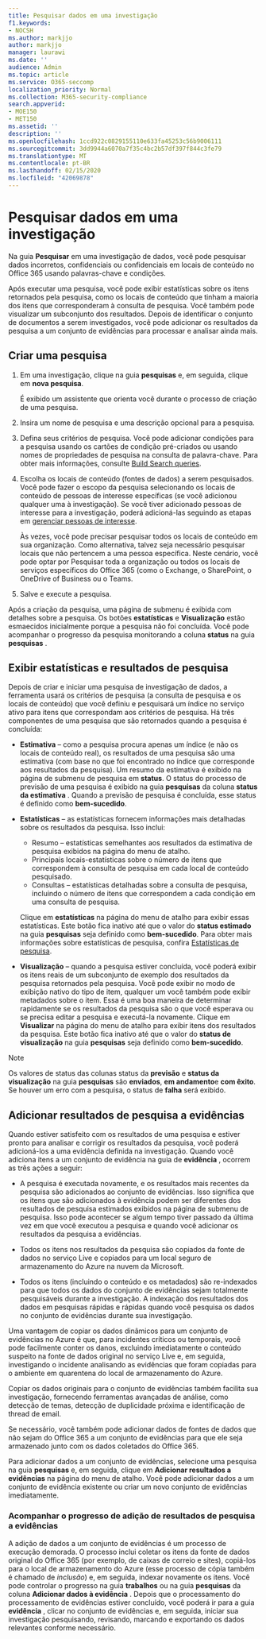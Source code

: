 ```yaml
---
title: Pesquisar dados em uma investigação
f1.keywords:
- NOCSH
ms.author: markjjo
author: markjjo
manager: laurawi
ms.date: ''
audience: Admin
ms.topic: article
ms.service: O365-seccomp
localization_priority: Normal
ms.collection: M365-security-compliance
search.appverid:
- MOE150
- MET150
ms.assetid: ''
description: ''
ms.openlocfilehash: 1ccd922c0829155110e633fa45253c56b9006111
ms.sourcegitcommit: 3dd9944a6070a7f35c4bc2b57df397f844c3fe79
ms.translationtype: MT
ms.contentlocale: pt-BR
ms.lasthandoff: 02/15/2020
ms.locfileid: "42069878"
---
```

# <a name="search-for-data-in-an-investigation"></a>Pesquisar dados em uma investigação

Na guia **Pesquisar** em uma investigação de dados, você pode pesquisar dados incorretos, confidenciais ou confidenciais em locais de conteúdo no Office 365 usando palavras-chave e condições. 

Após executar uma pesquisa, você pode exibir estatísticas sobre os itens retornados pela pesquisa, como os locais de conteúdo que tinham a maioria dos itens que corresponderam à consulta de pesquisa. Você também pode visualizar um subconjunto dos resultados. Depois de identificar o conjunto de documentos a serem investigados, você pode adicionar os resultados da pesquisa a um conjunto de evidências para processar e analisar ainda mais.

## <a name="create-a-search"></a>Criar uma pesquisa

1. Em uma investigação, clique na guia **pesquisas** e, em seguida, clique em **nova pesquisa**. 

    É exibido um assistente que orienta você durante o processo de criação de uma pesquisa.

2. Insira um nome de pesquisa e uma descrição opcional para a pesquisa.

3. Defina seus critérios de pesquisa. Você pode adicionar condições para a pesquisa usando os cartões de condição pré-criados ou usando nomes de propriedades de pesquisa na consulta de palavra-chave. Para obter mais informações, consulte [Build Search queries](build-search-queries.md).

4. Escolha os locais de conteúdo (fontes de dados) a serem pesquisados. Você pode fazer o escopo da pesquisa selecionando os locais de conteúdo de pessoas de interesse específicas (se você adicionou qualquer uma à investigação). Se você tiver adicionado pessoas de interesse para a investigação, poderá adicioná-las seguindo as etapas em [gerenciar pessoas de interesse](manage-people-of-interest.md#add-people-of-interest).
 
   Às vezes, você pode precisar pesquisar todos os locais de conteúdo em sua organização. Como alternativa, talvez seja necessário pesquisar locais que não pertencem a uma pessoa específica. Neste cenário, você pode optar por Pesquisar toda a organização ou todos os locais de serviços específicos do Office 365 (como o Exchange, o SharePoint, o OneDrive of Business ou o Teams.

5. Salve e execute a pesquisa.

Após a criação da pesquisa, uma página de submenu é exibida com detalhes sobre a pesquisa. Os botões **estatísticas** e **Visualização** estão esmaecidos inicialmente porque a pesquisa não foi concluída. Você pode acompanhar o progresso da pesquisa monitorando a coluna **status** na guia **pesquisas** .

## <a name="view-statistics-and-search-results"></a>Exibir estatísticas e resultados de pesquisa

Depois de criar e iniciar uma pesquisa de investigação de dados, a ferramenta usará os critérios de pesquisa (a consulta de pesquisa e os locais de conteúdo) que você definiu e pesquisará um índice no serviço ativo para itens que correspondam aos critérios de pesquisa. Há três componentes de uma pesquisa que são retornados quando a pesquisa é concluída: 

- **Estimativa** – como a pesquisa procura apenas um índice (e não os locais de conteúdo real), os resultados de uma pesquisa são uma estimativa (com base no que foi encontrado no índice que corresponde aos resultados da pesquisa). Um resumo da estimativa é exibido na página de submenu de pesquisa em **status**. O status do processo de previsão de uma pesquisa é exibido na guia **pesquisas** da coluna **status da estimativa** . Quando a previsão de pesquisa é concluída, esse status é definido como **bem-sucedido**.

- **Estatísticas** – as estatísticas fornecem informações mais detalhadas sobre os resultados da pesquisa. Isso inclui:

    - Resumo – estatísticas semelhantes aos resultados da estimativa de pesquisa exibidos na página do menu de atalho.
    - Principais locais-estatísticas sobre o número de itens que correspondem à consulta de pesquisa em cada local de conteúdo pesquisado. 
    - Consultas – estatísticas detalhadas sobre a consulta de pesquisa, incluindo o número de itens que correspondem a cada condição em uma consulta de pesquisa.

    Clique em **estatísticas** na página do menu de atalho para exibir essas estatísticas. Este botão fica inativo até que o valor do **status estimado** na guia **pesquisas** seja definido como **bem-sucedido**. Para obter mais informações sobre estatísticas de pesquisa, confira [Estatísticas de pesquisa](search-statistics.md).

- **Visualização** – quando a pesquisa estiver concluída, você poderá exibir os itens reais de um subconjunto de exemplo dos resultados da pesquisa retornados pela pesquisa. Você pode exibir no modo de exibição nativo do tipo de item, qualquer um você também pode exibir metadados sobre o item. Essa é uma boa maneira de determinar rapidamente se os resultados da pesquisa são o que você esperava ou se precisa editar a pesquisa e executá-la novamente. Clique em **Visualizar** na página do menu de atalho para exibir itens dos resultados da pesquisa. Este botão fica inativo até que o valor do **status de visualização** na guia **pesquisas** seja definido como **bem-sucedido**.
 
> [!NOTE]
> Os valores de status das colunas status da **previsão** e **status da visualização** na guia **pesquisas** são **enviados**, **em andamento**e **com êxito**. Se houver um erro com a pesquisa, o status de **falha** será exibido.

## <a name="add-search-results-to-evidence"></a>Adicionar resultados de pesquisa a evidências

Quando estiver satisfeito com os resultados de uma pesquisa e estiver pronto para analisar e corrigir os resultados da pesquisa, você poderá adicioná-los a uma evidência definida na investigação. Quando você adiciona itens a um conjunto de evidência na guia de **evidência** , ocorrem as três ações a seguir:

- A pesquisa é executada novamente, e os resultados mais recentes da pesquisa são adicionados ao conjunto de evidências. Isso significa que os itens que são adicionados à evidência podem ser diferentes dos resultados de pesquisa estimados exibidos na página de submenu de pesquisa. Isso pode acontecer se algum tempo tiver passado da última vez em que você executou a pesquisa e quando você adicionar os resultados da pesquisa a evidências.

- Todos os itens nos resultados da pesquisa são copiados da fonte de dados no serviço Live e copiados para um local seguro de armazenamento do Azure na nuvem da Microsoft.

- Todos os itens (incluindo o conteúdo e os metadados) são re-indexados para que todos os dados do conjunto de evidências sejam totalmente pesquisáveis durante a investigação. A indexação dos resultados dos dados em pesquisas rápidas e rápidas quando você pesquisa os dados no conjunto de evidências durante sua investigação.

Uma vantagem de copiar os dados dinâmicos para um conjunto de evidências no Azure é que, para incidentes críticos ou temporais, você pode facilmente conter os danos, excluindo imediatamente o conteúdo suspeito na fonte de dados original no serviço Live e, em seguida, investigando o incidente analisando as evidências que foram copiadas para o ambiente em quarentena do local de armazenamento do Azure. 

Copiar os dados originais para o conjunto de evidências também facilita sua investigação, fornecendo ferramentas avançadas de análise, como detecção de temas, detecção de duplicidade próxima e identificação de thread de email.

Se necessário, você também pode adicionar dados de fontes de dados que não sejam do Office 365 a um conjunto de evidências para que ele seja armazenado junto com os dados coletados do Office 365.

Para adicionar dados a um conjunto de evidências, selecione uma pesquisa na guia **pesquisas** e, em seguida, clique em **Adicionar resultados a evidências** na página do menu de atalho. Você pode adicionar dados a um conjunto de evidência existente ou criar um novo conjunto de evidências imediatamente.

### <a name="tracking-the-progress-of-adding-search-results-to-evidence"></a>Acompanhar o progresso de adição de resultados de pesquisa a evidências

A adição de dados a um conjunto de evidências é um processo de execução demorada. O processo inclui coletar os itens da fonte de dados original do Office 365 (por exemplo, de caixas de correio e sites), copiá-los para o local de armazenamento do Azure (esse processo de cópia também é chamado de *inclusão*) e, em seguida, indexar novamente os itens. Você pode controlar o progresso na guia **trabalhos** ou na guia **pesquisas** da coluna **Adicionar dados à evidência** . Depois que o processamento do processamento de evidências estiver concluído, você poderá ir para a guia **evidência** , clicar no conjunto de evidências e, em seguida, iniciar sua investigação pesquisando, revisando, marcando e exportando os dados relevantes conforme necessário.
